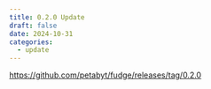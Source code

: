 ```yaml
---
title: 0.2.0 Update
draft: false
date: 2024-10-31
categories:
  - update
---
```


<https://github.com/petabyt/fudge/releases/tag/0.2.0>
